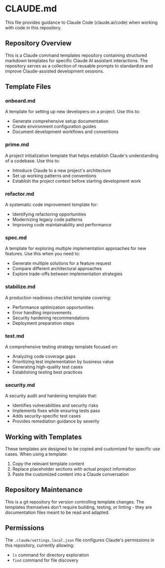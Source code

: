 # CLAUDE.md

This file provides guidance to Claude Code (claude.ai/code) when working with code in this repository.

## Repository Overview

This is a Claude command templates repository containing structured markdown templates for specific Claude AI assistant interactions. The repository serves as a collection of reusable prompts to standardize and improve Claude-assisted development sessions.

## Template Files

### onboard.md
A template for setting up new developers on a project. Use this to:
- Generate comprehensive setup documentation
- Create environment configuration guides
- Document development workflows and conventions

### prime.md
A project initialization template that helps establish Claude's understanding of a codebase. Use this to:
- Introduce Claude to a new project's architecture
- Set up working patterns and conventions
- Establish the project context before starting development work

### refactor.md
A systematic code improvement template for:
- Identifying refactoring opportunities
- Modernizing legacy code patterns
- Improving code maintainability and performance

### spec.md
A template for exploring multiple implementation approaches for new features. Use this when you need to:
- Generate multiple solutions for a feature request
- Compare different architectural approaches
- Explore trade-offs between implementation strategies

### stabilize.md
A production readiness checklist template covering:
- Performance optimization opportunities
- Error handling improvements
- Security hardening recommendations
- Deployment preparation steps

### test.md
A comprehensive testing strategy template focused on:
- Analyzing code coverage gaps
- Prioritizing test implementation by business value
- Generating high-quality test cases
- Establishing testing best practices

### security.md
A security audit and hardening template that:
- Identifies vulnerabilities and security risks
- Implements fixes while ensuring tests pass
- Adds security-specific test cases
- Provides remediation guidance by severity

## Working with Templates

These templates are designed to be copied and customized for specific use cases. When using a template:
1. Copy the relevant template content
2. Replace placeholder sections with actual project information
3. Paste the customized content into a Claude conversation

## Repository Maintenance

This is a git repository for version controlling template changes. The templates themselves don't require building, testing, or linting - they are documentation files meant to be read and adapted.

## Permissions

The `.claude/settings.local.json` file configures Claude's permissions in this repository, currently allowing:
- `ls` command for directory exploration
- `find` command for file discovery